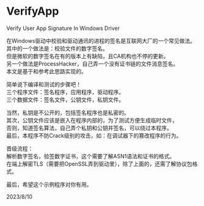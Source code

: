 # VerifyApp
Verify User App Signature In Windows Driver

在Windows驱动中校验和驱动通讯的进程的签名是互联网大厂的一个常见做法。  
其中的一个做法是：校验文件的数字签名。  
但是微软的数字签名在有的版本上有缺陷，且CA机构也不停的更新。  
另一个做法是ProcessHacker，自己弄一个没有证书链的文件消息签名。  
本文是基于和参考此思路实现的。  
  
简单说下编译和测试的步骤吧！  
三个程序文件：签名程序，应用程序，驱动程序。  
三个数据文件：签名文件，公钥文件，私钥文件。  
  
当然，私钥是不公开的，包括签名程序也是私密的。  
其次，公钥文件应该是嵌入在程序内部的，为了测试方便生成临时文件，  
否则，知道签名算法，自己弄个私钥和公钥并签名，可以绕过本程序。  
最后，本程序不防Crack级别的攻击，如：在调试器下的篡改程序的行为。  
  
晋级流程：  
解析数字签名，验签数字证书，这个需要了解ASN1语法和证书的格式。  
在端上解密TLS（需要把OpenSSL弄到驱动里），除了上面的，还需了解协议包格式。  
  
最后，希望这个示例程序对你有用。  
  
2023/8/10
